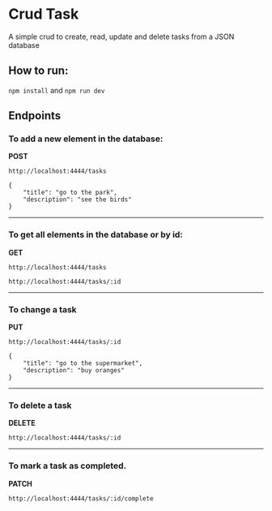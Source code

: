 # Crud Task
A simple crud to create, read, update and delete tasks from a JSON database

## How to run:
`npm install` and `npm run dev` 

## Endpoints 
### To add a new element in the database:
**POST**

`http://localhost:4444/tasks`
```
{
	"title": "go to the park",
	"description": "see the birds"
}
```
<hr>

### To get all elements in the database or by id:
**GET**

`http://localhost:4444/tasks`

`http://localhost:4444/tasks/:id`
<hr>

### To change a task
**PUT**

`http://localhost:4444/tasks/:id`
```
{
	"title": "go to the supermarket",
	"description": "buy oranges"
}
```
<hr>

### To delete a task
**DELETE**

`http://localhost:4444/tasks/:id`
<hr>

### To mark a task as completed.
**PATCH**

`http://localhost:4444/tasks/:id/complete`



